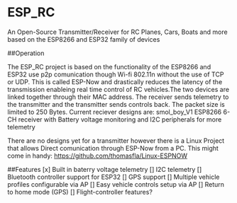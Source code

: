# ESP_RC
An Open-Source Transmitter/Receiver for RC Planes, Cars, Boats and more based on the ESP8266 and ESP32 family of devices

##Operation

The ESP_RC project is based on the functionality of the ESP8266 and ESP32 use p2p comunication though Wi-fi 802.11n without the use of TCP or UDP. This is called ESP-Now and drastically reduces the latency of the transmission enableing real time control of RC vehicles.The two devices are linked together through their MAC address. The receiver sends telemetry to the transmitter and the transmitter sends controls back. The packet size is limited to 250 Bytes.
Current reciever designs are:
smol_boy_V1	
ESP8266 6-CH receiver with Battery voltage monitoring and I2C peripherals for more telemetry

There are no designs yet for a transmitter however there is a Linux Project that allows Direct comunication through ESP-Now from a PC. This might come in handy:
https://github.com/thomasfla/Linux-ESPNOW

##Features 
 [x] Built in baterry voltage telemetry
 [] I2C telemetry
 [] Bluetooth controller support for ESP32
 [] GPS support
 [] Multiple vehicle profiles configurable via AP
 [] Easy vehicle controls setup via AP
 [] Return to home mode (GPS)
 [] Flight-controller features?


